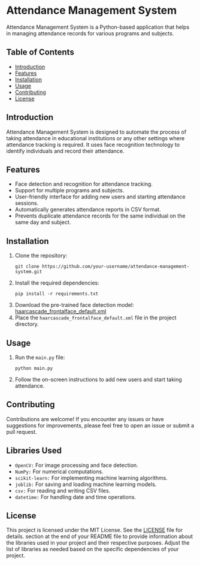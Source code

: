 # Attendance Management System

Attendance Management System is a Python-based application that helps in managing attendance records for various programs and subjects.

## Table of Contents
- [Introduction](#introduction)
- [Features](#features)
- [Installation](#installation)
- [Usage](#usage)
- [Contributing](#contributing)
- [License](#license)

## Introduction
Attendance Management System is designed to automate the process of taking attendance in educational institutions or any other settings where attendance tracking is required. It uses face recognition technology to identify individuals and record their attendance.

## Features
- Face detection and recognition for attendance tracking.
- Support for multiple programs and subjects.
- User-friendly interface for adding new users and starting attendance sessions.
- Automatically generates attendance reports in CSV format.
- Prevents duplicate attendance records for the same individual on the same day and subject.

## Installation
1. Clone the repository:
    ```
    git clone https://github.com/your-username/attendance-management-system.git
    ```
2. Install the required dependencies:
    ```
    pip install -r requirements.txt
    ```
3. Download the pre-trained face detection model: [haarcascade_frontalface_default.xml](https://raw.githubusercontent.com/opencv/opencv/master/data/haarcascades/haarcascade_frontalface_default.xml)
4. Place the `haarcascade_frontalface_default.xml` file in the project directory.

## Usage
1. Run the `main.py` file:
    ```
    python main.py
    ```
2. Follow the on-screen instructions to add new users and start taking attendance.

## Contributing
Contributions are welcome! If you encounter any issues or have suggestions for improvements, please feel free to open an issue or submit a pull request.

## Libraries Used
- `OpenCV:` For image processing and face detection.
- `NumPy:` For numerical computations.
- `scikit-learn:` For implementing machine learning algorithms.
- `joblib:` For saving and loading machine learning models.
- `csv:` For reading and writing CSV files.
- `datetime:` For handling date and time operations.

## License
This project is licensed under the MIT License. See the [LICENSE](LICENSE) file for details.
 section at the end of your README file to provide information about the libraries used in your project and their respective purposes. Adjust the list of libraries as needed based on the specific dependencies of your project.
